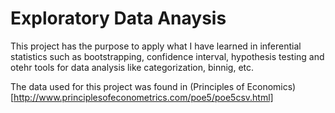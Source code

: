 # Exploratory Data Anaysis

This project has the purpose to apply what I have learned in inferential statistics such as bootstrapping, confidence interval, hypothesis testing and otehr tools for data analysis like categorization, binnig,  etc.

The data used for this project was found in (Principles of Economics)[http://www.principlesofeconometrics.com/poe5/poe5csv.html]
